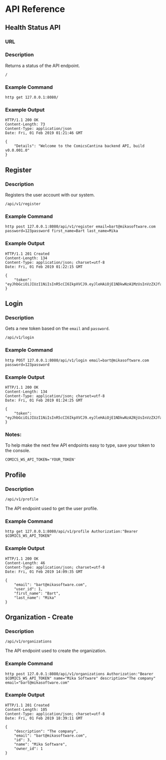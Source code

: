 # API Reference
## Health Status API

### URL
### Description
Returns a status of the API endpoint.

  ```
  /
  ```

### Example Command

  ```
  http get 127.0.0.1:8080/
  ```

### Example Output

  ```
  HTTP/1.1 200 OK
  Content-Length: 73
  Content-Type: application/json
  Date: Fri, 01 Feb 2019 01:21:46 GMT

  {
      "Details": "Welcome to the ComicsCantina backend API, build v0.0.001.0"
  }
  ```

## Register
### Description
Registers the user account with our system.

  ```
  /api/v1/register
  ````

### Example Command

  ```
  http post 127.0.0.1:8080/api/v1/register email=bart@mikasoftware.com password=123password first_name=Bart last_name=Mika
  ```

### Example Output

  ```
  HTTP/1.1 201 Created
  Content-Length: 134
  Content-Type: application/json; charset=utf-8
  Date: Fri, 01 Feb 2019 01:22:15 GMT

  {
      "token": "eyJhbGciOiJIUzI1NiIsInR5cCI6IkpXVCJ9.eyJleHAiOjE1NDkwNzA1MzUsInVzZXJfaWQiOjF9.S13lwn4lSHMNCSi2D0bbDNjNNKcjnTLGvBrzbFWNZDw"
  }
  ```

## Login
### Description
Gets a new token based on the ``email`` and ``password``.

  ```
  /api/v1/login
  ```

### Example Command

  ```
  http POST 127.0.0.1:8080/api/v1/login email=bart@mikasoftware.com password=123password
  ```

### Example Output

  ```
  HTTP/1.1 200 OK
  Content-Length: 134
  Content-Type: application/json; charset=utf-8
  Date: Fri, 01 Feb 2019 01:24:25 GMT

  {
      "token": "eyJhbGciOiJIUzI1NiIsInR5cCI6IkpXVCJ9.eyJleHAiOjE1NDkwNzA2NjUsInVzZXJfaWQiOjF9.s16HtRf7qzu5vDV1iY3c5g8UMYfS1cvM3bV9e3ammxA"
  }
  ```

### Notes:
To help make the next few API endpoints easy to type, save your token to the console.

  ```
  COMICS_WS_API_TOKEN='YOUR_TOKEN'
  ```

## Profile
### Description

  ```
  /api/v1/profile
  ```

The API endpoint used to get the user profile.

### Example Command

  ```
  http get 127.0.0.1:8080/api/v1/profile Authorization:"Bearer $COMICS_WS_API_TOKEN"
  ```

### Example Output

  ```
  HTTP/1.1 200 OK
  Content-Length: 46
  Content-Type: application/json; charset=utf-8
  Date: Fri, 01 Feb 2019 14:09:35 GMT

  {
      "email": "bart@mikasoftware.com",
      "user_id": 1,
      "first_name": "Bart",
      "last_name": "Mika"
  }
  ```

## Organization - Create
### Description

  ```
  /api/v1/organizations
  ```

The API endpoint used to create the organization.

### Example Command

  ```
  http post 127.0.0.1:8080/api/v1/organizations Authorization:"Bearer $COMICS_WS_API_TOKEN" name="Mika Software" description="The company" email="bart@mikasoftware.com"
  ```

### Example Output

  ```
  HTTP/1.1 201 Created
  Content-Length: 105
  Content-Type: application/json; charset=utf-8
  Date: Fri, 01 Feb 2019 18:39:11 GMT

  {
      "description": "The company",
      "email": "bart@mikasoftware.com",
      "id": 3,
      "name": "Mika Software",
      "owner_id": 1
  }
  ```

